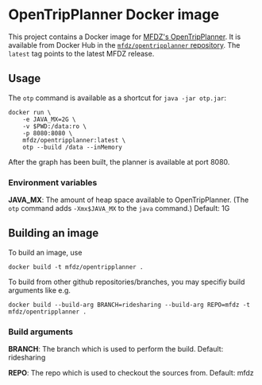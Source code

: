 OpenTripPlanner Docker image
============================

This project contains a Docker image for [MFDZ's 
OpenTripPlanner](http://opentripplanner.org). It is available from
Docker Hub in the
[`mfdz/opentripplanner` repository](https://hub.docker.com/r/mfdz/opentripplanner/).
The `latest` tag points to the latest MFDZ release.

## Usage

The `otp` command is available as a shortcut for `java -jar otp.jar`:

    docker run \
        -e JAVA_MX=2G \
        -v $PWD:/data:ro \
        -p 8080:8080 \
        mfdz/opentripplanner:latest \
        otp --build /data --inMemory

After the graph has been built, the planner is available at port 8080.

### Environment variables

**JAVA_MX**: The amount of heap space available to OpenTripPlanner. (The `otp`
             command adds `-Xmx$JAVA_MX` to the `java` command.) Default: 1G

## Building an image
To build an image, use

	docker build -t mfdz/opentripplanner .

To build from other github repositories/branches, you may specifiy build arguments like e.g.

	docker build --build-arg BRANCH=ridesharing --build-arg REPO=mfdz -t mfdz/opentripplanner . 

### Build arguments

**BRANCH**: The branch which is used to perform the build. Default: ridesharing

**REPO**: The repo which is used to checkout the sources from. Default: mfdz
